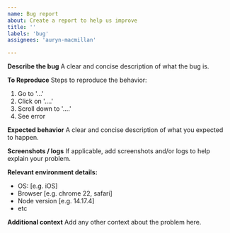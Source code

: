 ```yaml
---
name: Bug report
about: Create a report to help us improve
title: ''
labels: 'bug'
assignees: 'auryn-macmillan'

---
```


**Describe the bug**
A clear and concise description of what the bug is.

**To Reproduce**
Steps to reproduce the behavior:
1. Go to '...'
2. Click on '....'
3. Scroll down to '....'
4. See error

**Expected behavior**
A clear and concise description of what you expected to happen.

**Screenshots / logs**
If applicable, add screenshots and/or logs to help explain your problem.

**Relevant environment details:**
 - OS: [e.g. iOS]
 - Browser [e.g. chrome 22, safari]
 - Node version [e.g. 14.17.4]
 - etc

**Additional context**
Add any other context about the problem here.
